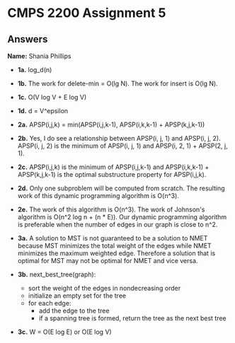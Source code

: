 # CMPS 2200 Assignment 5
## Answers

**Name:** Shania Phillips 






- **1a.** log_d(n)


- **1b.** The work for delete-min = O(lg N). The work for insert is O(lg N).
  

- **1c.** O(V log V + E log V)
  

- **1d.** d = V^epsilon


- **2a.** APSP(i,j,k) = min(APSP(i,j,k-1), APSP(i,k,k-1) + APSP(k,j,k-1))


- **2b.** Yes, I do see a relationship between APSP(i, j, 1) and APSP(i, j, 2). APSP(i, j, 2) is the minimum of APSP(i, j, 1) and APSP(i, 2, 1) + APSP(2, j, 1).


- **2c.** APSP(i,j,k) is the minimum of APSP(i,j,k-1) and APSP(i,k,k-1) + APSP(k,j,k-1) is the optimal substructure property for APSP(i,j,k).

- **2d.** Only one subproblem will be computed from scratch. The resulting work of this dynamic programming algorithm is O(n^3).

- **2e.** The work of this algorithm is O(n^3). The work of Johnson's algorithm is O(n^2 log n + (n * E)). Our dynamic programming algorithm is preferable when the number of edges in our graph is close to n^2.



- **3a.** A solution to MST is not guaranteed to be a solution to NMET because MST minimizes the total weight of the edges while NMET minimizes the maximum weighted edge. Therefore a solution that is optimal for MST may not be optimal for NMET and vice versa. 


- **3b.**
  next_best_tree(graph):
    - sort the weight of the edges in nondecreasing order
    - initialize an empty set for the tree
    - for each edge:
      - add the edge to the tree
      - if a spanning tree is formed, return the tree as the next best tree 
  


- **3c.** W = O(E log E) or O(E log V)
